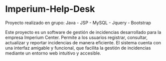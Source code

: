 # Imperium-Help-Desk
Proyecto realizado en grupo: Java - JSP - MySQL - Jquery - Bootstrap

Este proyecto es un software de gestión de incidencias desarrollado para la empresa Imperium Center. Permite a los usuarios registrar, consultar, actualizar y reportar incidencias de manera eficiente. El sistema cuenta con una interfaz amigable y funcional, que facilita la gestión de incidencias mediante un entorno web intuitivo y accesible.


